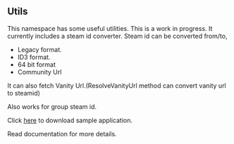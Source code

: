 ## Utils
This namespace has some useful utilities.
This is a work in progress.
It currently includes a steam id converter.
Steam id can be converted from/to,
* Legacy format.
* ID3 format.
* 64 bit format
* Community Url

It can also fetch Vanity Url.(ResolveVanityUrl method can convert vanity url to steamid)

Also works for group steam id.

Click [here](https://querymaster.codeplex.com/downloads/get/1492259) to download sample application.

Read documentation for more details.



